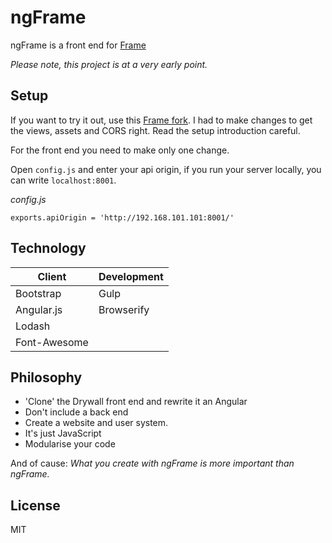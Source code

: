 # ngFrame

ngFrame is a front end for [Frame](git@github.com:jedireza/frame.git)

*Please note, this project is at a very early point.*

## Setup

If you want to try it out, use this [Frame fork](https://github.com/Silom/frame).
I had to make changes to get the views, assets and CORS right.
Read the setup introduction careful.

For the front end you need to make only one change.

Open ``config.js`` and enter your api origin, if you run your server locally, you can write ``localhost:8001``.

*config.js*
```
exports.apiOrigin = 'http://192.168.101.101:8001/'
```

## Technology

|     Client     | Development |
| -------------- | ----------- |
| Bootstrap      | Gulp        |
| Angular.js     | Browserify  |
| Lodash         |             |
| Font-Awesome   |             |

## Philosophy

* 'Clone' the Drywall front end and rewrite it an Angular
* Don't include a back end
* Create a website and user system.
* It's just JavaScript
* Modularise your code

And of cause: *What you create with ngFrame is more important than ngFrame.*

## License

MIT
